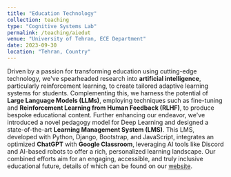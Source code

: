 ```yaml
---
title: "Education Technology"
collection: teaching
type: "Cognitive Systems Lab"
permalink: /teaching/aiedut
venue: "University of Tehran, ECE Department"
date: 2023-09-30
location: "Tehran, Country"
---
```


Driven by a passion for transforming education using cutting-edge technology, we've spearheaded research into **artificial intelligence**, particularly reinforcement learning, to create tailored adaptive learning systems for students. Complementing this, we harness the potential of **Large Language Models (LLMs)**, employing techniques such as fine-tuning and **Reinforcement Learning from Human Feedback (RLHF)**, to produce bespoke educational content. Further enhancing our endeavor, we've introduced a novel pedagogy model for Deep Learning and designed a state-of-the-art **Learning Management System (LMS)**. This LMS, developed with Python, Django, Bootstrap, and JavaScript, integrates an optimized **ChatGPT** with **Google Classroom**, leveraging AI tools like Discord and AI-based robots to offer a rich, personalized learning landscape. Our combined efforts aim for an engaging, accessible, and truly inclusive educational future, details of which can be found on our [website](https://aiedut.com/).
